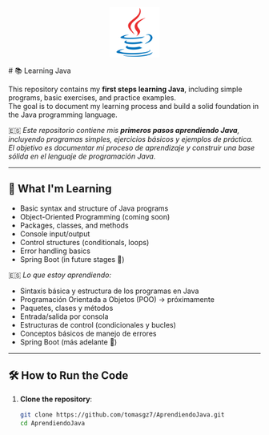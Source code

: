 <p align="center">
  <img src="https://raw.githubusercontent.com/devicons/devicon/master/icons/java/java-original.svg" alt="Java Logo" width="100"/>
</p>
# 📚 Learning Java

This repository contains my **first steps learning Java**, including simple programs, basic exercises, and practice examples.  
The goal is to document my learning process and build a solid foundation in the Java programming language.

🇪🇸 *Este repositorio contiene mis **primeros pasos aprendiendo Java**, incluyendo programas simples, ejercicios básicos y ejemplos de práctica.  
El objetivo es documentar mi proceso de aprendizaje y construir una base sólida en el lenguaje de programación Java.*

---

## 🧠 What I'm Learning

- Basic syntax and structure of Java programs  
- Object-Oriented Programming (coming soon)  
- Packages, classes, and methods  
- Console input/output  
- Control structures (conditionals, loops)  
- Error handling basics  
- Spring Boot (in future stages 🚀)

🇪🇸 *Lo que estoy aprendiendo:*
- Sintaxis básica y estructura de los programas en Java  
- Programación Orientada a Objetos (POO) → próximamente  
- Paquetes, clases y métodos  
- Entrada/salida por consola  
- Estructuras de control (condicionales y bucles)  
- Conceptos básicos de manejo de errores  
- Spring Boot (más adelante 🚀)

---

## 🛠️ How to Run the Code

1. **Clone the repository**:
   ```bash
   git clone https://github.com/tomasgz7/AprendiendoJava.git
   cd AprendiendoJava
